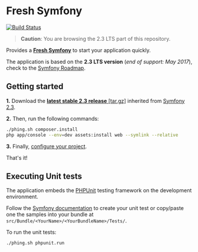Fresh Symfony
=============
[![Build Status](https://magnum-ci.com/status/b9d4cccf813ad43c794cbb822e8f2f9c.png?branch=release/2.3_LTS)](https://magnum-ci.com/public/6c526f21990a8688e44d/builds)

> **Caution**: You are browsing the 2.3 LTS part of this repository.

Provides a [**Fresh Symfony**][1] to start your application quickly.

The application is based on the **2.3 LTS version** (*end of support: May 2017*), check to the [Symfony Roadmap][4].

Getting started
---------------
**1.** Download the [**latest stable 2.3 release** [tar.gz]][2] inherited from [Symfony 2.3][3].

**2.** Then, run the following commands:
```bash
./phing.sh composer.install
php app/console --env=dev assets:install web --symlink --relative
```

**3.** Finally, [configure your project][7].

That's it!

Executing Unit tests
--------------------

The application embeds the [PHPUnit][5] testing framework on the development environment.

Follow the [Symfony documentation][6] to create your unit test or copy/paste one the samples into your bundle at `src/Bundle/<YourName>/<YourBundleName>/Tests/`.

To run the unit tests:
```bash
./phing.sh phpunit.run
```


  [1]: https://bitbucket.org/kmelia/fresh-symfony "Fresh Symfony"
  [2]: https://bitbucket.org/kmelia/fresh-symfony/get/2.3_LTS-0.7.tar.gz "Latest stable 2.3 release of Fresh Symfony"
  [3]: https://github.com/symfony/symfony-standard/tree/2.3 "The 2.3 LTS version"
  [4]: https://symfony.com/roadmap "Symfony roadmap"
  [5]: https://phpunit.de/manual/current/en/ "4.x release"
  [6]: https://symfony.com/fr/doc/current/book/testing.html "Symfony documentation"
  [7]: https://bitbucket.org/kmelia/fresh-symfony/src/master/CONFIGURE.md "Fresh Symfony documentation"
